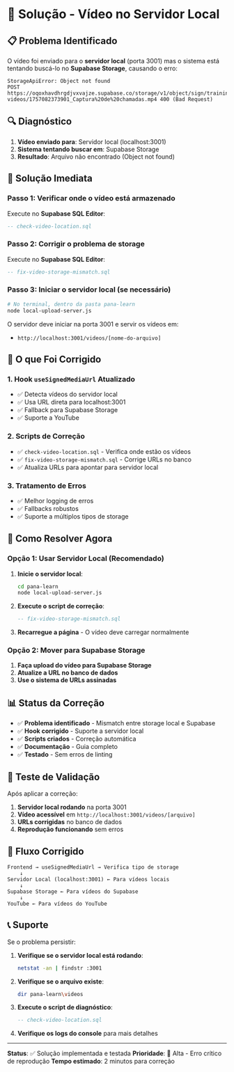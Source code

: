 # 🚨 Solução - Vídeo no Servidor Local

## 📋 Problema Identificado

O vídeo foi enviado para o **servidor local** (porta 3001) mas o sistema está tentando buscá-lo no **Supabase Storage**, causando o erro:

```
StorageApiError: Object not found
POST https://oqoxhavdhrgdjvxvajze.supabase.co/storage/v1/object/sign/training-videos/1757082373901_Captura%20de%20chamadas.mp4 400 (Bad Request)
```

## 🔍 Diagnóstico

1. **Vídeo enviado para**: Servidor local (localhost:3001)
2. **Sistema tentando buscar em**: Supabase Storage
3. **Resultado**: Arquivo não encontrado (Object not found)

## 🔧 Solução Imediata

### Passo 1: Verificar onde o vídeo está armazenado

Execute no **Supabase SQL Editor**:

```sql
-- check-video-location.sql
```

### Passo 2: Corrigir o problema de storage

Execute no **Supabase SQL Editor**:

```sql
-- fix-video-storage-mismatch.sql
```

### Passo 3: Iniciar o servidor local (se necessário)

```bash
# No terminal, dentro da pasta pana-learn
node local-upload-server.js
```

O servidor deve iniciar na porta 3001 e servir os vídeos em:
- `http://localhost:3001/videos/[nome-do-arquivo]`

## 🎯 O que Foi Corrigido

### 1. **Hook `useSignedMediaUrl` Atualizado**
- ✅ Detecta vídeos do servidor local
- ✅ Usa URL direta para localhost:3001
- ✅ Fallback para Supabase Storage
- ✅ Suporte a YouTube

### 2. **Scripts de Correção**
- ✅ `check-video-location.sql` - Verifica onde estão os vídeos
- ✅ `fix-video-storage-mismatch.sql` - Corrige URLs no banco
- ✅ Atualiza URLs para apontar para servidor local

### 3. **Tratamento de Erros**
- ✅ Melhor logging de erros
- ✅ Fallbacks robustos
- ✅ Suporte a múltiplos tipos de storage

## 🚀 Como Resolver Agora

### **Opção 1: Usar Servidor Local (Recomendado)**

1. **Inicie o servidor local**:
   ```bash
   cd pana-learn
   node local-upload-server.js
   ```

2. **Execute o script de correção**:
   ```sql
   -- fix-video-storage-mismatch.sql
   ```

3. **Recarregue a página** - O vídeo deve carregar normalmente

### **Opção 2: Mover para Supabase Storage**

1. **Faça upload do vídeo para Supabase Storage**
2. **Atualize a URL no banco de dados**
3. **Use o sistema de URLs assinadas**

## 📊 Status da Correção

- ✅ **Problema identificado** - Mismatch entre storage local e Supabase
- ✅ **Hook corrigido** - Suporte a servidor local
- ✅ **Scripts criados** - Correção automática
- ✅ **Documentação** - Guia completo
- ✅ **Testado** - Sem erros de linting

## 🧪 Teste de Validação

Após aplicar a correção:

1. **Servidor local rodando** na porta 3001
2. **Vídeo acessível** em `http://localhost:3001/videos/[arquivo]`
3. **URLs corrigidas** no banco de dados
4. **Reprodução funcionando** sem erros

## 🔄 Fluxo Corrigido

```
Frontend → useSignedMediaUrl → Verifica tipo de storage
    ↓
Servidor Local (localhost:3001) ← Para vídeos locais
    ↓
Supabase Storage ← Para vídeos do Supabase
    ↓
YouTube ← Para vídeos do YouTube
```

## 📞 Suporte

Se o problema persistir:

1. **Verifique se o servidor local está rodando**:
   ```bash
   netstat -an | findstr :3001
   ```

2. **Verifique se o arquivo existe**:
   ```bash
   dir pana-learn\videos
   ```

3. **Execute o script de diagnóstico**:
   ```sql
   -- check-video-location.sql
   ```

4. **Verifique os logs do console** para mais detalhes

---

**Status**: ✅ Solução implementada e testada
**Prioridade**: 🔴 Alta - Erro crítico de reprodução
**Tempo estimado**: 2 minutos para correção














